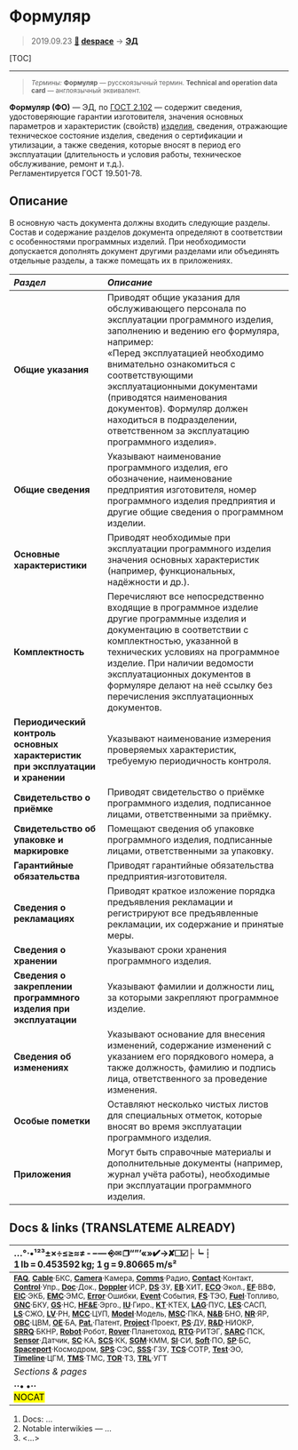 # Формуляр
> 2019.09.23 **[🚀](../index/index.md) [despace](index.md)** → **[ЭД](doc.md)**

[TOC]

---

> <small>*Термины:* **Формуляр** — русскоязычный термин. **Technical and operation data card** — англоязычный эквивалент.</small>

 **Формуляр (ФО)** — ЭД, по [ГОСТ 2.102](гост_2_102.md) — содержит сведения, удостоверяющие гарантии изготовителя, значения основных параметров и характеристик (свойств) [изделия](изделия.md), сведения, отражающие техническое состояние изделия, сведения о сертификации и утилизации, а также сведения, которые вносят в период его эксплуатации (длительность и условия работы, техническое обслуживание, ремонт и т.д.).  
Регламентируется ГОСТ 19.501-78.



## Описание
В основную часть документа должны входить следующие разделы.  
Состав и содержание разделов документа определяют в соответствии с особенностями программных изделий. При необходимости допускается дополнять документ другими разделами или объединять отдельные разделы, а также помещать их в приложениях.

|*Раздел*|*Описание*|
|:--|:--|
|**Общие указания**|Приводят общие указания для обслуживающего персонала по эксплуатации программного изделия, заполнению и ведению его формуляра, например:<br> «Перед эксплуатацией необходимо внимательно ознакомиться с соответствующими эксплуатационными документами (приводятся наименования документов). Формуляр должен находиться в подразделении, ответственном за эксплуатацию программного изделия».|
|**Общие сведения**|Указывают наименование программного изделия, его обозначение, наименование предприятия изготовителя, номер программного изделия предприятия и другие общие сведения о программном изделии.|
|**Основные характеристики**|Приводят необходимые при эксплуатации программного изделия значения основных характеристик (например, функциональных, надёжности и др.).|
|**Комплектность**|Перечисляют все непосредственно входящие в программное изделие другие программные изделия и документацию в соответствии с комплектностью, указанной в технических условиях на программное изделие. При наличии ведомости эксплуатационных документов в формуляре делают на неё ссылку без перечисления эксплуатационных документов.|
|**Периодический контроль основных характеристик при эксплуатации и хранении**|Указывают наименование измерения проверяемых характеристик, требуемую периодичность контроля.|
|**Свидетельство о приёмке**|Приводят свидетельство о приёмке программного изделия, подписанное лицами, ответственными за приёмку.|
|**Свидетельство об упаковке и маркировке**|Помещают сведения об упаковке программного изделия, подписанные лицами, ответственными за упаковку.|
|**Гарантийные обязательства**|Приводят гарантийные обязательства предприятия‑изготовителя.|
|**Сведения о рекламациях**|Приводят краткое изложение порядка предъявления рекламации и регистрируют все предъявленные рекламации, их содержание и принятые меры.|
|**Сведения о хранении**|Указывают сроки хранения программного изделия.|
|**Сведения о закреплении программного изделия при эксплуатации**|Указывают фамилии и должности лиц, за которыми закрепляют программное изделие.|
|**Сведения об изменениях**|Указывают основание для внесения изменений, содержание изменений с указанием его порядкового номера, а также должность, фамилию и подпись лица, ответственного за проведение изменения.|
|**Особые пометки**|Оставляют несколько чистых листов для специальных отметок, которые вносят во время эксплуатации программного изделия.|
|**Приложения**|Могут быть справочные материалы и дополнительные документы (например, журнал учёта работы), необходимые при эксплуатации программного изделия.|



<p style="page-break-after:always"> </p>

## Docs & links (TRANSLATEME ALREADY)
|…°·•¹²³±×÷≤≥≈≠ ‑ −— ⎆✉ ❐“”’«»✔→✘☐☑├┕┆ 1 lb = 0.453592 kg; 1 g = 9.80665 m/s²|
|:--|
|<small>**[FAQ](faq.md)**, **[Cable](cable.md)**·БКС, **[Camera](cam.md)**·Камера, **[Comms](comms.md)**·Радио, **[Contact](contact.md)**·Контакт, **[Control](control.md)**·Упр., **[Doc](doc.md)**·Док., **[Doppler](doppler.md)**·ИСР, **[DS](ds.md)**·ЗУ, **[EB](eb.md)**·ХИТ, **[ECO](ecology.md)**·Экол., **[EF](ef.md)**·ВВФ, **[ElC](elc.md)**·ЭКБ, **[EMC](emc.md)**·ЭМС, **[Error](error.md)**·Ошибки, **[Event](event.md)**·События, **[FS](fs.md)**·ТЭО, **[Fuel](fuel.md)**·Топливо, **[GNC](gnc.md)**·БКУ, **[GS](scs.md)**·НС, **[HF&E](hfe.md)**·Эрго., **[IU](iu.md)**·Гиро., **[KT](kt.md)**·КТЕХ, **[LAG](lag.md)**·ПУC, **[LES](les.md)**·САСП, **[LS](ls.md)**·СЖО, **[LV](lv.md)**·РН, **[MCC](mcc.md)**·ЦУП, **[Model](model.md)**·Модель, **[MSC](sc.md)**·ПКА, **[N&B](nnb.md)**·БНО, **[NR](nr.md)**·ЯР, **[OBC](obc.md)**·ЦВМ, **[OE](oe.md)**·БА, **[Pat.](патент.md)**·Патент, **[Project](project.md)**·Проект, **[PS](ps.md)**·ДУ, **[R&D](rnd.md)**·НИОКР, **[SRRQ](srrq.md)**·БКНР, **[Robot](robotics.md)**·Робот, **[Rover](rover.md)**·Планетоход, **[RTG](rtg.md)**·РИТЭГ, **[SARC](sarc.md)**·ПСК, **[Sensor](sensor.md)**·Датчик, **[SC](sc.md)**·КА, **[SCS](scs.md)**·КК, **[SGM](sgm.md)**·КММ, **[SI](si.md)**·СИ, **[Soft](soft.md)**·ПО, **[SP](sp.md)**·БС, **[Spaceport](spaceport.md)**·Космодром, **[SPS](sps.md)**·СЭС, **[SSS](sss.md)**·ГЗУ, **[TCS](tcs.md)**·СОТР, **[Test](test.md)**·ЭО, **[Timeline](timeline.md)**·ЦГМ, **[TMS](tms.md)**·ТМС, **[TOR](tor.md)**·ТЗ, **[TRL](trl.md)**·УГТ</small>|
|*Sections & pages*|
|**··• [](.md) •··**<br> <mark>NOCAT</mark>|

   1. Docs: …
   1. Notable interwikies — …
   1. <…>
